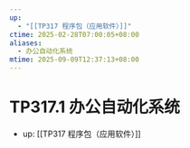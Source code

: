 ```yaml
---
up:
  - "[[TP317 程序包（应用软件）]]"
ctime: 2025-02-28T07:00:05+08:00
aliases:
  - 办公自动化系统
mtime: 2025-09-09T12:37:13+08:00
---
```


# TP317.1 办公自动化系统

- up: [[TP317 程序包（应用软件）]]
